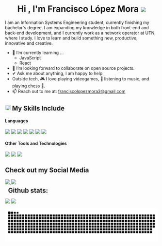 
<h1 align="center"><b>Hi , I'm Francisco López Mora </b><img src="https://media.giphy.com/media/hvRJCLFzcasrR4ia7z/giphy.gif" width="35"></h1>

I am an Information Systems Engineering student, currently finishing my bachelor's degree. I am expanding my knowledge in both front-end and back-end development, and I currently work as a network operator at UTN, where I study. I love to learn and build something new, productive, innovative and creative.
- 🌱 I’m currently learning ...
  - JavaScript
  - React
- 👾 I’m looking forward to collaborate on open source projects.
- ✔ Ask me about anything, I am happy to help<br>
- Outside tech, 🎮 I love playing videogames, 🎵 listening to music, and playing chess 👑.
- 📫 Reach out to me at: <a href="franciscolopezmora3@gmail.com">franciscolopezmora3@gmail.com</a>

## <img src="https://media2.giphy.com/media/QssGEmpkyEOhBCb7e1/giphy.gif?cid=ecf05e47a0n3gi1bfqntqmob8g9aid1oyj2wr3ds3mg700bl&rid=giphy.gif" width="18px" height="18px"> My Skills Include

<h4> Languages </h4>
<span> 
  
  <img src="https://img.shields.io/badge/Java-ED8B00?style=for-the-badge&logo=java&logoColor=white">
  <img src="https://img.shields.io/badge/python-3670A0?style=for-the-badge&logo=python&logoColor=ffdd54">
  <img src="https://img.shields.io/badge/HTML5-E34F26?style=for-the-badge&logo=html5&logoColor=white">
  <img src="https://img.shields.io/badge/CSS3-1572B6?style=for-the-badge&logo=css3&logoColor=white">
  <img src="https://img.shields.io/badge/JavaScript-F7DF1E?style=for-the-badge&logo=javascript&logoColor=black">
  <img src="https://img.shields.io/badge/c++-%2300599C.svg?style=for-the-badge&logo=c%2B%2B&logoColor=white">
  <img src= "https://img.shields.io/badge/-Arduino-00979D?style=for-the-badge&logo=Arduino&logoColor=white">

 


</span>


<h4> Other Tools and Technologies </h4>
<span>
  <img src="https://img.shields.io/badge/Git-F05032?style=for-the-badge&logo=git&logoColor=white">
  <img src="https://img.shields.io/badge/Notion-%23000000.svg?style=for-the-badge&logo=notion&logoColor=white">
  <img src="https://img.shields.io/badge/MySQL-00000F?style=for-the-badge&logo=mysql&logoColor=white">





</span>

## Check out my Social Media

<a href= "https://www.instagram.com/fran.lopezmora/?hl=es">
    <img src="https://img.shields.io/badge/Instagram-%23E4405F.svg?style=for-the-badge&logo=Instagram&logoColor=white">
</a>
<a href="www.linkedin.com/in/franciscolopezmora" >
  <img src="https://img.shields.io/badge/linkedin-%230077B5.svg?style=for-the-badge&logo=linkedin&logoColor=white">
</a>


<h2 align="left" style="margin: 5px 10px;">Github stats:</h2> 

[![](https://github-readme-stats.vercel.app/api?username=franlopezmora&show_icons=true&theme=tokyonight&hide_border=true&locale=en)](https://github.com/franlopezmora)
[![](https://github-readme-streak-stats.herokuapp.com/?user=franlopezmora&theme=material-palenight)](https://github.com/franlopezmora)
</div>


<p align="center">
  <img  src="https://raw.githubusercontent.com/Elanza-48/Elanza-48/main/resources/img/github-contribution-grid-snake.svg"
    alt="example" />
</p>
